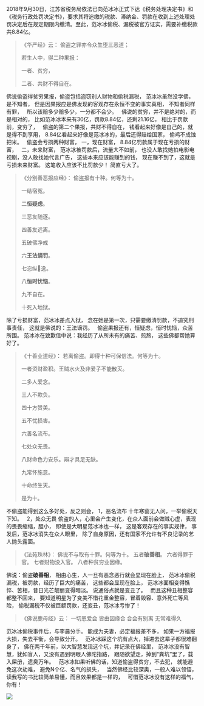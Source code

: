 2018年9月30日，江苏省税务局依法已向范冰冰正式下达《税务处理决定书》和《税务行政处罚决定书》，要求其将追缴的税款、滞纳金、罚款在收到上述处理处罚决定后在规定期限内缴清。至此，范冰冰偷税、漏税被官方证实，需要补缴税款共8.84亿。

> 《华严经》云： 
> 偷盗之罪亦令众生堕三恶道； 
> 
> 若生人中，得二种果报： 
> 
> 一者、贫穷，
> 
> 二者、共财不得自在。

佛说偷盗得贫穷果报，偷盗包括盗窃别人财物和偷税漏税，
范冰冰虽然没学佛，是不知者，
但是因果报应是佛发现的客观存在永恒不变的事实真相，
不知者同样有罪，
&nbsp;
所以该赔多少赔多少，一分都不会少。
&nbsp;
佛说的贫穷，并不是绝对的，而是相对的，
比如范冰冰本来有30亿，罚款8.84亿，还剩21.16亿，
相比于罚款前，变穷了，
&nbsp;
偷盗的第二个果报，共财不得自在，
钱看起来好像是自己的，就是得不到享用，
8.84亿看起来好像是范冰冰的，最后还得赔给国家，
偷鸡不成蚀把米。
&nbsp;
偷盗会亏损两种财富，
一，现在财富，
8.84亿罚款属于现在亏损的财富，
&nbsp;
二，未来财富，
范冰冰被罚款后，流量大不如前，
也没人敢找她拍电影电视剧，没人敢找她代言广告，
这些本来应该能赚到的钱，
现在赚不到了，这就是亏损未来财富。
这笔收入应该不比罚款少！
简直亏大了。

> 《分别善恶报应经》：
> 偷盗报有十种。何等为十。
> 
> 一结宿冤。
> 
> 二**恒疑虑**。
> 
> 三恶友随逐。
> 
> 四善友远离。
> 
> 五破佛净戒
> 
> 六**王法谪罚**。
> 
> 七恣纵𢠽逸。
> 
> 八**恒时忧恼**。
> 
> 九不自在。
> 
> 十死入地狱。

除了亏损财富，范冰冰差点入狱，
念在她是第一次，只需要缴清罚款，不追究刑事责任，
这就是佛说的：王法谪罚。
&nbsp;
偷盗果报还有，恒疑虑，恒时忧恼，众苦所围。
范冰冰在致歉信中说：我经历了从所未有的痛苦、煎熬，
这些佛都帮她算好了。

> 《十善业道经》：
> 若离偷盗。即得十种可保信法。何等为十。
> 
> 一者资财盈积。王贼水火及非爱子不能散灭。
> 
> 二多人爱念。
> 
> 三人不欺负。
> 
> 四十方赞美。
> 
> 五不忧损害。
> 
> 六善名流布。
> 
> 七处众无畏。
> 
> 八财命色力安乐。辩才具足无缺。
> 
> 九常怀施意。
> 
> 十命终生天。
> 
> 是为十。

不偷盗能得到这么多好处，反之则会，
1，恶名流布
十年寒窗无人问，一举偷税天下知。
&nbsp;
2，处众无畏
偷盗的人，心里会产生变化，在众人面前会做贼心虚，表现的畏畏缩缩，胆小，
即使是大明星范冰冰也一样，
这是客观存在的事实规律，
事发后，范冰冰消失在众人眼里，
除了自身原因，还有国家不允许有不良记录的艺人抛头露面。

> 《法苑珠林》：
> 佛说不与取有十罪。何等为十。
> 五者**破善相**。
> 六者得罪于官。
> 七者财物没入官。
> 八者种贫穷业因缘。

佛说：偷盗**破善相**，
相由心生，人一旦有恶念恶行就会显现在脸上，
范冰冰偷税漏税，被罚款，经历了巨大的痛苦，
这些都会显现在脸上，
范冰冰面相变得憔悴、苦相，昔日光芒靓丽变得暗淡。
说通俗点就是变丑了。
&nbsp;
而且这种丑相整容都整不回来，
要知道明星为了变美不惜花重金整容，冒着毁容、意外死亡等风险，
偷税漏税不仅被巨额罚款，还变丑，范冰冰亏惨了！

> 《佛说鹿母经》云： 
> 一切恩爱会 皆由因缘合 
> 合会有别离 无常难得久

范冰冰偷税事件后，与李晨分手。
能成为夫妻，必定福报差不多，
如果一方福报大损，失去平衡，会导致分开。
&nbsp;
范冰冰踩这个坑有点大，掉进去这辈子都很难翻身了，
佛在两千年前，以大智慧发现这个坑，并记录在佛经里，
范冰冰没有智慧，犹如盲人，又没有遇到明眼人佛陀指路，
跟随欲望走，掉到“粪坑”里了，载入屎册，遗臭万年。
&nbsp;
范冰冰如果听佛的话，知道偷盗得贫穷，不去犯，
就能避免这次劫难，
避免N个亿、名气的损失，
&nbsp;
当然佛经比较深奥，一般人难以领悟，
读我写的书比较简单易懂，而且效果都是一样的，
&nbsp;
可惜范冰冰没有这样的福气，
你有！

![](images/范冰冰致歉信.jpg)




